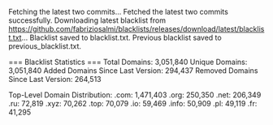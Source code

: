 Fetching the latest two commits...
Fetched the latest two commits successfully.
Downloading latest blacklist from https://github.com/fabriziosalmi/blacklists/releases/download/latest/blacklist.txt...
Blacklist saved to blacklist.txt.
Previous blacklist saved to previous_blacklist.txt.

=== Blacklist Statistics ===
Total Domains: 3,051,840
Unique Domains: 3,051,840
Added Domains Since Last Version: 294,437
Removed Domains Since Last Version: 264,513

Top-Level Domain Distribution:
  .com: 1,471,403
  .org: 250,350
  .net: 206,349
  .ru: 72,819
  .xyz: 70,262
  .top: 70,079
  .io: 59,469
  .info: 50,909
  .pl: 49,119
  .fr: 41,295
